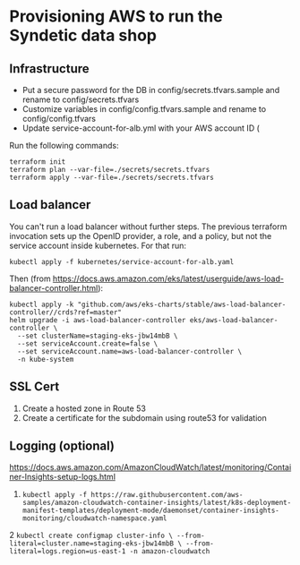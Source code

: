 # Provisioning AWS to run the Syndetic data shop

## Infrastructure

 + Put a secure password for the DB in config/secrets.tfvars.sample and rename to config/secrets.tfvars
 + Customize variables in config/config.tfvars.sample and rename to config/config.tfvars
 + Update service-account-for-alb.yml with your AWS account ID (

Run the following commands:
```
terraform init
terraform plan --var-file=./secrets/secrets.tfvars
terraform apply --var-file=./secrets/secrets.tfvars
```

## Load balancer

You can't run a load balancer without further steps. The previous
terraform invocation sets up the OpenID provider, a role, and a
policy, but not the service account inside kubernetes. For that run:

```
kubectl apply -f kubernetes/service-account-for-alb.yaml
```

Then (from https://docs.aws.amazon.com/eks/latest/userguide/aws-load-balancer-controller.html):

```
kubectl apply -k "github.com/aws/eks-charts/stable/aws-load-balancer-controller//crds?ref=master"
helm upgrade -i aws-load-balancer-controller eks/aws-load-balancer-controller \
  --set clusterName=staging-eks-jbw14mbB \
  --set serviceAccount.create=false \
  --set serviceAccount.name=aws-load-balancer-controller \
  -n kube-system
```
## SSL Cert
  1. Create a hosted zone in Route 53
  2. Create a certificate for the subdomain using route53 for validation

## Logging (optional)
https://docs.aws.amazon.com/AmazonCloudWatch/latest/monitoring/Container-Insights-setup-logs.html

  1. `kubectl apply -f https://raw.githubusercontent.com/aws-samples/amazon-cloudwatch-container-insights/latest/k8s-deployment-manifest-templates/deployment-mode/daemonset/container-insights-monitoring/cloudwatch-namespace.yaml`

  2 `kubectl create configmap cluster-info \
--from-literal=cluster.name=staging-eks-jbw14mbB \
--from-literal=logs.region=us-east-1 -n amazon-cloudwatch`
